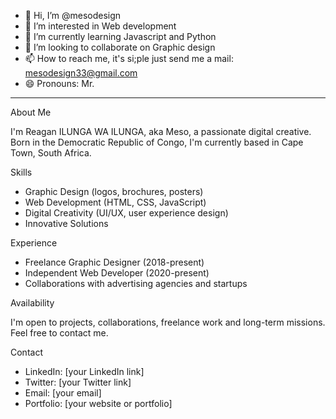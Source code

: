 - 👋 Hi, I’m @mesodesign
- 👀 I’m interested in Web development
- 🌱 I’m currently learning Javascript and Python
- 💞️ I’m looking to collaborate on Graphic design
- 📫 How to reach me, it's si;ple just send me a mail: mesodesign33@gmail.com
- 😄 Pronouns: Mr.

_______________________________

About Me

I'm Reagan ILUNGA WA ILUNGA, aka Meso, a passionate digital creative. Born in the Democratic Republic of Congo, I'm currently based in Cape Town, South Africa.

Skills

- Graphic Design (logos, brochures, posters)
- Web Development (HTML, CSS, JavaScript)
- Digital Creativity (UI/UX, user experience design)
- Innovative Solutions

Experience

- Freelance Graphic Designer (2018-present)
- Independent Web Developer (2020-present)
- Collaborations with advertising agencies and startups

Availability

I'm open to projects, collaborations, freelance work and long-term missions. Feel free to contact me.

Contact

- LinkedIn: [your LinkedIn link]
- Twitter: [your Twitter link]
- Email: [your email]
- Portfolio: [your website or portfolio]

<!---
mesodesign/mesodesign is a ✨ special ✨ repository because its `README.md` (this file) appears on your GitHub profile.
You can click the Preview link to take a look at your changes.
--->
